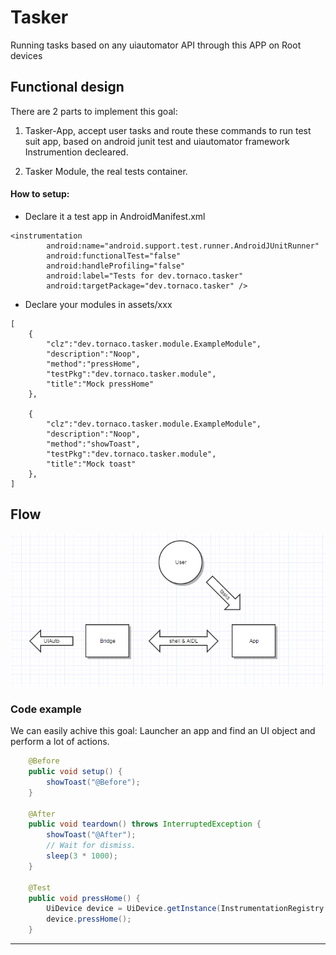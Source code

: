 # Tasker
Running tasks based on any uiautomator API through this APP on Root devices

## Functional design

There are 2 parts to implement this goal:
1. Tasker-App, accept user tasks and route these commands to run test suit app, based on android junit test and uiautomator framework Instrumention decleared.

2. Tasker Module, the real tests container.

#### How to setup:

* Declare it a test app in AndroidManifest.xml
```
<instrumentation
        android:name="android.support.test.runner.AndroidJUnitRunner"
        android:functionalTest="false"
        android:handleProfiling="false"
        android:label="Tests for dev.tornaco.tasker"
        android:targetPackage="dev.tornaco.tasker" />
```

* Declare your modules in assets/xxx
```
[
    {
        "clz":"dev.tornaco.tasker.module.ExampleModule",
        "description":"Noop",
        "method":"pressHome",
        "testPkg":"dev.tornaco.tasker.module",
        "title":"Mock pressHome"
    },

    {
        "clz":"dev.tornaco.tasker.module.ExampleModule",
        "description":"Noop",
        "method":"showToast",
        "testPkg":"dev.tornaco.tasker.module",
        "title":"Mock toast"
    },
]
```


## Flow


![flow](design/flow2.png)


### Code example

We can easily achive this goal: Launcher an app and find an UI object and perform a lot of actions.

```java
    @Before
    public void setup() {
        showToast("@Before");
    }

    @After
    public void teardown() throws InterruptedException {
        showToast("@After");
        // Wait for dismiss.
        sleep(3 * 1000);
    }

    @Test
    public void pressHome() {
        UiDevice device = UiDevice.getInstance(InstrumentationRegistry.getInstrumentation());
        device.pressHome();
    }

```

------------------
